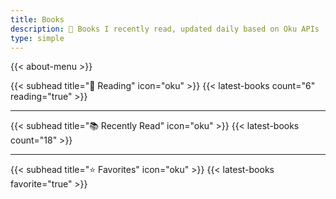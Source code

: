 ```yaml
---
title: Books
description: 📖 Books I recently read, updated daily based on Oku APIs
type: simple
---
```


{{< about-menu >}}

{{< subhead title="📖 Reading" icon="oku" >}}
{{< latest-books count="6" reading="true" >}}

---

{{< subhead title="📚 Recently Read" icon="oku" >}}
{{< latest-books count="18" >}}

---

{{< subhead title="⭐️ Favorites" icon="oku" >}}
{{< latest-books favorite="true" >}}
